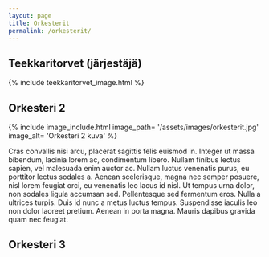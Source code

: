 ```yaml
---
layout: page
title: Orkesterit
permalink: /orkesterit/
---
```

## Teekkaritorvet (järjestäjä)
{% include teekkaritorvet_image.html %}

## Orkesteri 2

{% include image_include.html
  image_path= '/assets/images/orkesterit.jpg'
  image_alt= 'Orkesteri 2 kuva'
%}

Cras convallis nisi arcu, placerat sagittis felis euismod in. Integer ut massa bibendum, lacinia lorem ac, condimentum libero. Nullam finibus lectus sapien, vel malesuada enim auctor ac. Nullam luctus venenatis purus, eu porttitor lectus sodales a. Aenean scelerisque, magna nec semper posuere, nisl lorem feugiat orci, eu venenatis leo lacus id nisl. Ut tempus urna dolor, non sodales ligula accumsan sed. Pellentesque sed fermentum eros. Nulla a ultrices turpis. Duis id nunc a metus luctus tempus. Suspendisse iaculis leo non dolor laoreet pretium. Aenean in porta magna. Mauris dapibus gravida quam nec feugiat.

## Orkesteri 3


